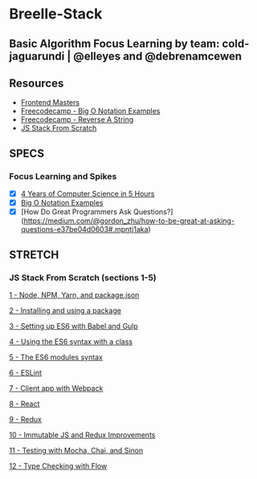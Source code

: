 # Breelle-Stack

## Basic Algorithm Focus Learning by team: cold-jaguarundi | @elleyes and @debrenamcewen

## Resources

- [Frontend Masters](https://frontendmasters.com/courses/computer-science/)
- [Freecodecamp - Big O Notation Examples](https://www.freecodecamp.com/videos/big-o-notation-a-few-examples)
- [Freecodecamp - Reverse A String](https://www.freecodecamp.com/challenges/reverse-a-string)
- [JS Stack From Scratch](https://github.com/verekia/js-stack-from-scratch)

## SPECS

### Focus Learning and Spikes
- [X] [4 Years of Computer Science in 5 Hours](https://frontendmasters.com/courses/computer-science/)
- [X] [Big O Notation Examples](https://www.freecodecamp.com/videos/big-o-notation-a-few-examples)
- [X] [How Do Great Programmers Ask Questions?] (https://medium.com/@gordon_zhu/how-to-be-great-at-asking-questions-e37be04d0603#.mpntj1aka)

## STRETCH

### JS Stack From Scratch (sections 1-5)

 [1 - Node, NPM, Yarn, and package.json](https://github.com/verekia/js-stack-from-scratch/blob/master/tutorial/1-node-npm-yarn-package-json)

 [2 - Installing and using a package](https://github.com/verekia/js-stack-from-scratch/blob/master/tutorial/2-packages)

 [3 - Setting up ES6 with Babel and Gulp](https://github.com/verekia/js-stack-from-scratch/blob/master/tutorial/3-es6-babel-gulp)

 [4 - Using the ES6 syntax with a class](https://github.com/verekia/js-stack-from-scratch/blob/master/tutorial/4-es6-syntax-class)

 [5 - The ES6 modules syntax](https://github.com/verekia/js-stack-from-scratch/blob/master/tutorial/5-es6-modules-syntax)

 [6 - ESLint](https://github.com/verekia/js-stack-from-scratch/blob/master/tutorial/6-eslint)

 [7 - Client app with Webpack](https://github.com/verekia/js-stack-from-scratch/blob/master/tutorial/7-client-webpack)

 [8 - React](https://github.com/verekia/js-stack-from-scratch/blob/master/tutorial/8-react)

 [9 - Redux](https://github.com/verekia/js-stack-from-scratch/blob/master/tutorial/9-redux)

 [10 - Immutable JS and Redux Improvements](https://github.com/verekia/js-stack-from-scratch/blob/master/tutorial/10-immutable-redux-improvements)

 [11 - Testing with Mocha, Chai, and Sinon](https://github.com/verekia/js-stack-from-scratch/blob/master/tutorial/11-testing-mocha-chai-sinon)

 [12 - Type Checking with Flow](https://github.com/verekia/js-stack-from-scratch/blob/master/tutorial/12-flow)

